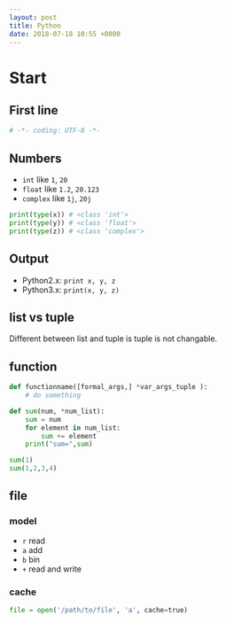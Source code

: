 ```yaml
---
layout: post
title: Python
date: 2018-07-18 10:55 +0000
---
```


# Start

## First line
```python
# -*- coding: UTF-8 -*-
```


## Numbers

* `int` like `1`, `20`
* `float` like `1.2`, `20.123`
* `complex` like `1j`, `20j`

```python
print(type(x)) # <class 'int'>
print(type(y)) # <class 'float'>
print(type(z)) # <class 'complex'>
```

## Output
* Python2.x: `print x, y, z`
* Python3.x: `print(x, y, z)`

## list vs tuple
Different between list and tuple is tuple is not changable.


## function 
```python
def functionname([formal_args,] *var_args_tuple ):
    # do something

def sum(num, *num_list):
    sum = num
    for element in num_list:
        sum += element
    print("sum=",sum)

sum(1)
sum(1,2,3,4)
```


## file
### model
* `r` read
* `a` add
* `b` bin
* `+` read and write

### cache
```python
file = open('/path/to/file', 'a', cache=true)
```

